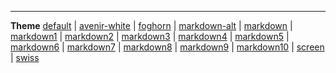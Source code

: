 ---
**Theme** [default](?theme=default) | [avenir-white](?theme=avenir-white) | [foghorn](?theme=foghorn) | [markdown-alt](?theme=markdown-alt) | [markdown](?theme=markdown) | [markdown1](?theme=markdown1) | [markdown2](?theme=markdown2) | [markdown3](?theme=markdown3) | [markdown4](?theme=markdown4) | [markdown5](?theme=markdown5) | [markdown6](?theme=markdown6) | [markdown7](?theme=markdown7) | [markdown8](?theme=markdown8) | [markdown9](?theme=markdown9) | [markdown10](?theme=markdown10) | [screen](?theme=screen) | [swiss](?theme=swiss)
